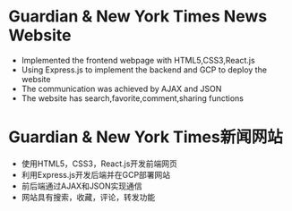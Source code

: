 # Guardian & New York Times News Website
- Implemented the frontend webpage with HTML5,CSS3,React.js
- Using Express.js to implement the backend and GCP to deploy the website
- The communication was achieved by AJAX and JSON
- The website has search,favorite,comment,sharing functions

# Guardian & New York Times新闻网站
- 使用HTML5，CSS3，React.js开发前端网页
- 利用Express.js开发后端并在GCP部署网站
- 前后端通过AJAX和JSON实现通信
- 网站具有搜索，收藏，评论，转发功能
